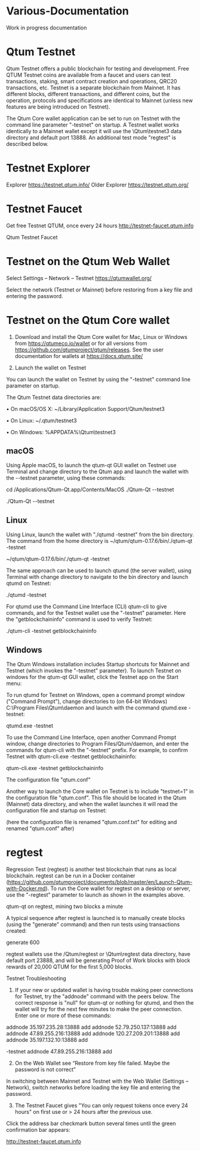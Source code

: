 # Various-Documentation
Work in progress documentation

# Qtum Testnet

Qtum Testnet offers a public blockchain for testing and development. Free QTUM Testnet coins are available from a faucet and users can test transactions, staking, smart contract creation and operations, QRC20 transactions, etc. Testnet is a separate blockchain from Mainnet. It has different blocks, different transactions, and different coins, but the operation, protocols and specifications are identical to Mainnet (unless new features are being introduced on Testnet).

The Qtum Core wallet application can be set to run on Testnet with the command line parameter "-testnet" on startup. A Testnet wallet works identically to a Mainnet wallet except it will use the \Qtum\testnet3 data directory and default port 13888. An additional test mode "regtest" is described below.

# Testnet Explorer

Explorer https://testnet.qtum.info/
Older Explorer https://testnet.qtum.org/


# Testnet Faucet

Get free Testnet QTUM, once every 24 hours http://testnet-faucet.qtum.info

 
Qtum Testnet Faucet

# Testnet on the Qtum Web Wallet

Select Settings – Network – Testnet https://qtumwallet.org/

Select the network (Testnet or Mainnet) before restoring from a key file and entering the password.


# Testnet on the Qtum Core wallet

1. Download and install the Qtum Core wallet for Mac, Linux or Windows from https://qtumeco.io/wallet or for all versions from https://github.com/qtumproject/qtum/releases. See the user documentation for wallets at https://docs.qtum.site/

2. Launch the wallet on Testnet

You can launch the wallet on Testnet by using the "-testnet" command line parameter on startup.

The Qtum Testnet data directories are:

•	On macOS/OS X: ~/Library/Application Support/Qtum/testnet3

•	On Linux: ~/.qtum/testnet3

•	On Windows: %APPDATA%\Qtum\testnet3

## macOS

Using Apple macOS, to launch the qtum-qt GUI wallet on Testnet use Terminal and change directory to the Qtum app and launch the wallet with the --testnet parameter, using these commands:

cd /Applications/Qtum-Qt.app/Contents/MacOS
./Qtum-Qt --testnet

 
./Qtum-Qt --testnet


## Linux

Using Linux, launch the wallet with "./qtumd -testnet" from the bin directory. The command from the home directory is
~/qtum/qtum-0.17.6/bin/./qtum-qt -testnet

 
~/qtum/qtum-0.17.6/bin/./qtum-qt -testnet

The same approach can be used to launch qtumd (the server wallet), using Terminal with change directory to navigate to the bin directory and launch qtumd on Testnet:

 
./qtumd -testnet

For qtumd use the Command Line Interface (CLI) qtum-cli to give commands, and for the Testnet wallet use the "-testnet" parameter. Here the "getblockchaininfo" command is used to verify Testnet:

 
./qtum-cli -testnet getblockchaininfo


## Windows

The Qtum Windows installation includes Startup shortcuts for Mainnet and Testnet (which invokes the "-testnet" parameter). To launch Testnet on windows for the qtum-qt GUI wallet, click the Testnet app on the Start menu:

 

To run qtumd for Testnet on Windows, open a command prompt window ("Command Prompt"), change directories to (on 64-bit Windows) C:\Program Files\Qtum\daemon and launch with the command qtumd.exe -testnet:

 
qtumd.exe -testnet

To use the Command Line Interface, open another Command Prompt window, change directories to Program Files/Qtum/daemon, and enter the commands for qtum-cli with the "-testnet" prefix. For example, to confirm Testnet with qtum-cli.exe -testnet getblockchaininfo:

 
qtum-cli.exe -testnet getblockchaininfo

The configuration file "qtum.conf"

Another way to launch the Core wallet on Testnet is to include "testnet=1" in the configuration file "qtum.conf". This file should be located in the Qtum (Mainnet) data directory, and when the wallet launches it will read the configuration file and startup on Testnet:

 
(here the configuration file is renamed "qtum.conf.txt" for editing and renamed "qtum.conf" after)

# regtest

Regression Test (regtest) is another test blockchain that runs as local blockchain. regtest can be run in a Docker container (https://github.com/qtumproject/documents/blob/master/en/Launch-Qtum-with-Docker.md). To run the Core wallet for regtest on a desktop or server, use the "-regtest" parameter to launch as shown in the examples above.

 
qtum-qt on regtest, mining two blocks a minute

A typical sequence after regtest is launched is to manually create blocks (using the "generate" command) and then run tests using transactions created:

 
generate 600

regtest wallets use the /Qtum/regtest or \Qtum\regtest data directory, have default port 23888, and will be generating Proof of Work blocks with block rewards of 20,000 QTUM for the first 5,000 blocks.



Testnet Troubleshooting

1. If your new or updated wallet is having trouble making peer connections for Testnet, try the "addnode" command with the peers below. The correct response is "null" for qtum-qt or nothing for qtumd, and then the wallet will try for the next few minutes to make the peer connection. Enter one or more of these commands:

addnode 35.197.235.28:13888 add
addnode 52.79.250.137:13888 add
addnode 47.89.255.216:13888 add
addnode 120.27.209.201:13888 add
addnode 35.197.132.10:13888 add

 
-testnet addnode 47.89.255.216:13888 add

2. On the Web Wallet see “Restore from key file failed. Maybe the password is not correct”

In switching between Mainnet and Testnet with the Web Wallet (Settings – Network), switch networks before loading the key file and entering the password.

3. The Testnet Faucet gives "You can only request tokens once every 24 hours" on first use or > 24 hours after the previous use.

Click the address bar checkmark button several times until the green confirmation bar appears:

 
http://testnet-faucet.qtum.info





